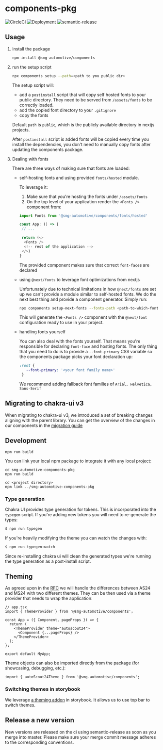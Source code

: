 # components-pkg

[![CircleCI](https://circleci.com/gh/smg-automotive/components-pkg/tree/main.svg?style=svg)](https://circleci.com/gh/smg-automotive/components-pkg/tree/main)
[![Deployment](https://img.shields.io/badge/main-Deployment-yellow)](https://main-components-pkg.branch.autoscout24.dev)
[![semantic-release](https://img.shields.io/badge/%20%20%F0%9F%93%A6%F0%9F%9A%80-semantic--release-e10079.svg)](https://github.com/semantic-release/semantic-release)

## Usage

1. Install the package
   ```sh
   npm install @smg-automotive/components
   ```

2. run the setup script
   ```sh
   npx components setup --path=<path to you public dir>
   ```

   The setup script will:

   - add a `postinstall` script that will copy self hosted fonts to your public directory. They need to be served from `/assets/fonts` to be correctly loaded.
   - add the copied font directory to your `.gitignore`
   - copy the fonts

   Default `path` is `public`, which is the publicly available directory in nextjs projects.

   After `postinstall` script is added fonts will be copied every time you install the dependencies, you don't need to manually copy fonts after updating the components package.

3. Dealing with fonts

   There are three ways of making sure that fonts are loaded:

   - self-hosting fonts and using provided `fonts/hosted` module.

     To leverage it:

     1. Make sure that you're hosting the fonts under `/assets/fonts`
     2. On the top level of your application render the `<Fonts />` component from:

     ```typescript
     import Fonts from '@smg-automotive/components/fonts/hosted'

     const App: () => {
      // ...

      return (<>
       <Fonts />
       <!-- rest of the application -->
      </>)
     }
     ```

     The provided component makes sure that correct `font-face`s are declared

   - using `@next/fonts` to leverage font optimizations from nextjs

     Unfortunately due to technical limitations in how `@next/fonts` are set up we can't provide a module similar to self-hosted fonts. We do the next best thing and provide a component generator. Simply run:

     ```bash
     npx components setup-next-fonts --fonts-path <path-to-which-fonts-were-copied> --component-path <path-to-save-the-component>
     ```

     This will generate the `<Fonts />` component with the `@next/font` configuration ready to use in your project.

   - handling fonts yourself

     You can also deal with the fonts yourself. That means you're responsible for declaring `font-face` and hosting fonts. The only thing that you need to do is to provide a `--font-primary` CSS variable so the components package picks your font declaration up:

     ```CSS
     :root {
        --font-primary: '<your font family name>'
      }
     ```

     We recommend adding fallback font families of `Arial, Helvetica, Sans-Serif`

## Migrating to chakra-ui v3

When migrating to chakra-ui v3, we introduced a set of breaking changes aligning with the parent library. You can get the overview of the changes in our components in the [migration guide](./migration-guide.md)

## Development

```
npm run build
```

You can link your local npm package to integrate it with any local project:

```
cd smg-automotive-components-pkg
npm run build

cd <project directory>
npm link ../smg-automotive-components-pkg
```

### Type generation

Chakra UI provides type generation for tokens. This is incorporated into the `typegen` script.
If you're adding new tokens you will need to re-generate the types:

```bash
$ npm run typegen
```

If you're heavily modifying the theme you can watch the changes with:
```bash
$ npm run typegen:watch
```

Since re-installing chakra ui will clean the generated types we're running the type generation as a post-install script.

## Theming

As agreed upon in the [RFC](https://github.com/smg-automotive/au-docs/discussions/3) we will handle the differences between AS24 and MS24 with two different themes. They can be then used via a theme provider that needs to wrap the application:

```tsx
// app.tsx
import { ThemeProvider } from '@smg-automotive/components';

const App = ({ Component, pageProps }) => {
  return (
    <ThemeProvider theme="autoscout24">
      <Component {...pageProps} />
    </ThemeProvider>
  );
};

export default MyApp;
```

Theme objects can also be imported directly from the package (for showcasing, debugging, etc.):

```tsx
import { autoScout24Theme } from '@smg-automotive/components';
```

### Switching themes in storybook

We leverage [a theming addon](https://storybook.js.org/addons/storybook-addon-themes#custom-decorator) in storybook.
It allows us to use top bar to switch themes.

## Release a new version

New versions are released on the ci using semantic-release as soon as you merge into master. Please
make sure your merge commit message adheres to the corresponding conventions.
